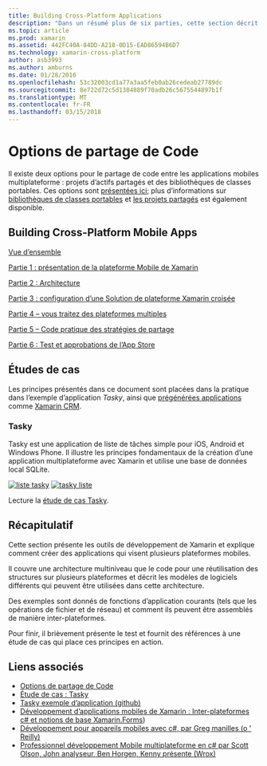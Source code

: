 ```yaml
---
title: Building Cross-Platform Applications
description: "Dans un résumé plus de six parties, cette section décrit comment créer des applications à l’aide de la plateforme de développement Xamarin – permet de comprendre comment Xamarin fonctionne à la conception d’applications mobiles et de test et de déploiement pour les magasins d’applications différentes."
ms.topic: article
ms.prod: xamarin
ms.assetid: 442FC40A-84DD-A218-0D15-EAD86594B6D7
ms.technology: xamarin-cross-platform
author: asb3993
ms.author: amburns
ms.date: 01/28/2016
ms.openlocfilehash: 53c32003cd1a77a3aa5feb0ab26cedeab27789dc
ms.sourcegitcommit: 8e722d72c5d1384889f70adb26c5675544897b1f
ms.translationtype: MT
ms.contentlocale: fr-FR
ms.lasthandoff: 03/15/2018
---
```

# <a name="sharing-code-options"></a>Options de partage de Code

Il existe deux options pour le partage de code entre les applications mobiles multiplateforme : projets d’actifs partagés et des bibliothèques de classes portables. Ces options sont [présentées ici](~/cross-platform/app-fundamentals/code-sharing.md); plus d’informations sur [bibliothèques de classes portables](~/cross-platform/app-fundamentals/pcl.md) et [les projets partagés](~/cross-platform/app-fundamentals/shared-projects.md) est également disponible.

<a name="Sections" />

## <a name="building-cross-platform-mobile-apps"></a>Building Cross-Platform Mobile Apps

 [Vue d’ensemble](~/cross-platform/app-fundamentals/building-cross-platform-applications/overview.md)

 [Partie 1 : présentation de la plateforme Mobile de Xamarin](~/cross-platform/app-fundamentals/building-cross-platform-applications/understanding-the-xamarin-mobile-platform.md)

 [Partie 2 : Architecture](~/cross-platform/app-fundamentals/building-cross-platform-applications/architecture.md)

 [Partie 3 : configuration d’une Solution de plateforme Xamarin croisée](~/cross-platform/app-fundamentals/building-cross-platform-applications/setting-up-a-xamarin-cross-platform-solution.md)

 [Partie 4 – vous traitez des plateformes multiples](~/cross-platform/app-fundamentals/building-cross-platform-applications/platform-divergence-abstraction-divergent-implementation.md)

 [Partie 5 – Code pratique des stratégies de partage](~/cross-platform/app-fundamentals/building-cross-platform-applications/practical-code-sharing-strategies.md)

 [Partie 6 : Test et approbations de l’App Store](~/cross-platform/app-fundamentals/building-cross-platform-applications/testing-and-app-store-approvals.md)

 <a name="Cross-Platform_Mobile_Application_Case_Studies" />


## <a name="case-studies"></a>Études de cas

Les principes présentés dans ce document sont placées dans la pratique dans l’exemple d’application *Tasky*, ainsi que [prégénérées applications](https://xamarin.com/prebuilt) comme [Xamarin CRM](https://xamarin.com/prebuilt/#xamarincrm).

 <a name="Tasky" />


### <a name="tasky"></a>Tasky

Tasky est une application de liste de tâches simple pour iOS, Android et Windows Phone.
Il illustre les principes fondamentaux de la création d’une application multiplateforme avec Xamarin et utilise une base de données local SQLite.

 [![liste tasky](images/iphone-list-sml.png)](images/iphone-list.png#lightbox) [ ![tasky liste](images/iphone-list-sml.png)](images/iphone-list.png#lightbox)

Lecture la [étude de cas Tasky](~/cross-platform/app-fundamentals/building-cross-platform-applications/case-study-tasky.md).


## <a name="summary"></a>Récapitulatif

Cette section présente les outils de développement de Xamarin et explique comment créer des applications qui visent plusieurs plateformes mobiles.

Il couvre une architecture multiniveau que le code pour une réutilisation des structures sur plusieurs plateformes et décrit les modèles de logiciels différents qui peuvent être utilisées dans cette architecture.

Des exemples sont donnés de fonctions d’application courants (tels que les opérations de fichier et de réseau) et comment ils peuvent être assemblés de manière inter-plateformes.

Pour finir, il brièvement présente le test et fournit des références à une étude de cas qui place ces principes en action.



## <a name="related-links"></a>Liens associés

- [Options de partage de Code](~/cross-platform/app-fundamentals/code-sharing.md)
- [Étude de cas : Tasky](~/cross-platform/app-fundamentals/building-cross-platform-applications/case-study-tasky.md)
- [Tasky exemple d’application (github)](https://developer.xamarin.com/samples/mobile/TaskyPortable/)
- [Développement d’applications mobiles de Xamarin : Inter-plateformes c# et notions de base Xamarin.Forms](http://www.amazon.com/Xamarin-Mobile-Application-Development-Cross-Platform/dp/1484202155/))
- [Développement pour appareils mobiles avec c#, par Greg manilles (o ' Reilly)](http://shop.oreilly.com/product/0636920024002.do)
- [Professionnel développement Mobile multiplateforme en c# par Scott Olson, John analyseur, Ben Horgen, Kenny présente (Wrox)](http://www.wiley.com/WileyCDA/WileyTitle/productCd-1118157702.html)
